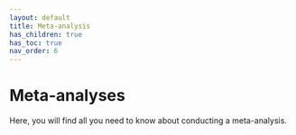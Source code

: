 ```yaml
---
layout: default
title: Meta-analysis
has_children: true
has_toc: true
nav_order: 6
---
```

# Meta-analyses

Here, you will find all you need to know about conducting a meta-analysis.
